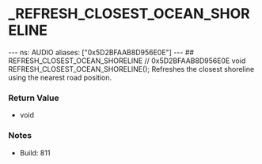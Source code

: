 # _REFRESH_CLOSEST_OCEAN_SHORELINE

--- ns: AUDIO aliases: ["0x5D2BFAAB8D956E0E"] --- ## REFRESH_CLOSEST_OCEAN_SHORELINE  // 0x5D2BFAAB8D956E0E void REFRESH_CLOSEST_OCEAN_SHORELINE();  Refreshes the closest shoreline using the nearest road position.

### Return Value
* void

### Notes
* Build: 811

